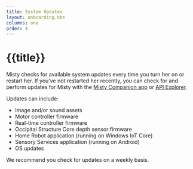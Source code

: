 ```yaml
---
title: System Updates
layout: onboarding.hbs
columns: one
order: 4
---
```


# {{title}}

Misty checks for available system updates every time you turn her on or restart her. If you've not restarted her recently, you can check for and perform updates for Misty with the [Misty Companion app](../../3-ways-to-interact-with-misty/companion-app/#updating-misty) or [API Explorer](../../3-ways-to-interact-with-misty/api-explorer/#system-updates).

Updates can include:

* Image and/or sound assets
* Motor controller firmware
* Real-time controller firmware 
* Occipital Structure Core depth sensor firmware
* Home Robot application (running on Windows IoT Core)
* Sensory Services application (running on Android)
* OS updates

We recommend you check for updates on a weekly basis.